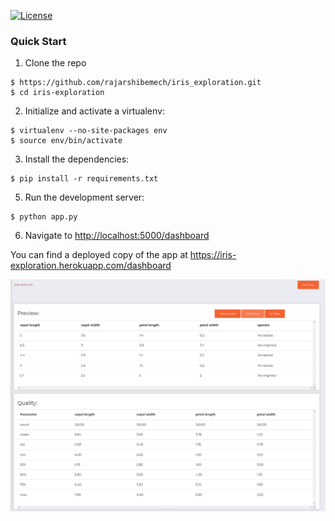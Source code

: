 [![License](https://img.shields.io/badge/License-Apache%202.0-blue.svg)](https://opensource.org/licenses/Apache-2.0)



### Quick Start

1. Clone the repo
  ```
  $ https://github.com/rajarshibemech/iris_exploration.git
  $ cd iris-exploration
  ```

2. Initialize and activate a virtualenv:
  ```
  $ virtualenv --no-site-packages env
  $ source env/bin/activate
  ```

3. Install the dependencies:
  ```
  $ pip install -r requirements.txt
  ```

5. Run the development server:
  ```
  $ python app.py
  ```

6. Navigate to [http://localhost:5000/dashboard](http://localhost:5000)

You can find a deployed copy of the app at https://iris-exploration.herokuapp.com/dashboard


![Screenshots](https://github.com/rajarshibemech/iris_exploration/blob/master/static/img/data_quality.png)

